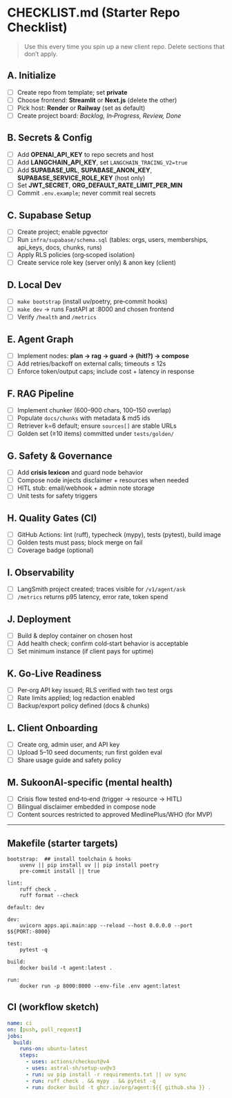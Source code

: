# CHECKLIST.md (Starter Repo Checklist)

> Use this every time you spin up a new client repo. Delete sections that don’t apply.

## A. Initialize
- [ ] Create repo from template; set **private**
- [ ] Choose frontend: **Streamlit** or **Next.js** (delete the other)
- [ ] Pick host: **Render** or **Railway** (set as default)
- [ ] Create project board: *Backlog, In‑Progress, Review, Done*

## B. Secrets & Config
- [ ] Add **OPENAI_API_KEY** to repo secrets and host
- [ ] Add **LANGCHAIN_API_KEY**, set `LANGCHAIN_TRACING_V2=true`
- [ ] Add **SUPABASE_URL**, **SUPABASE_ANON_KEY**, **SUPABASE_SERVICE_ROLE_KEY** (host only)
- [ ] Set **JWT_SECRET**, **ORG_DEFAULT_RATE_LIMIT_PER_MIN**
- [ ] Commit `.env.example`; never commit real secrets

## C. Supabase Setup
- [ ] Create project; enable pgvector
- [ ] Run `infra/supabase/schema.sql` (tables: orgs, users, memberships, api_keys, docs, chunks, runs)
- [ ] Apply RLS policies (org‑scoped isolation)
- [ ] Create service role key (server only) & anon key (client)

## D. Local Dev
- [ ] `make bootstrap` (install uv/poetry, pre‑commit hooks)
- [ ] `make dev` → runs FastAPI at :8000 and chosen frontend
- [ ] Verify `/health` and `/metrics`

## E. Agent Graph
- [ ] Implement nodes: **plan → rag → guard → (hitl?) → compose**
- [ ] Add retries/backoff on external calls; timeouts ≤ 12s
- [ ] Enforce token/output caps; include cost + latency in response

## F. RAG Pipeline
- [ ] Implement chunker (600–900 chars, 100–150 overlap)
- [ ] Populate `docs/chunks` with metadata & md5 ids
- [ ] Retriever k=6 default; ensure `sources[]` are stable URLs
- [ ] Golden set (≥10 items) committed under `tests/golden/`

## G. Safety & Governance
- [ ] Add **crisis lexicon** and guard node behavior
- [ ] Compose node injects disclaimer + resources when needed
- [ ] HITL stub: email/webhook + admin note storage
- [ ] Unit tests for safety triggers

## H. Quality Gates (CI)
- [ ] GitHub Actions: lint (ruff), typecheck (mypy), tests (pytest), build image
- [ ] Golden tests must pass; block merge on fail
- [ ] Coverage badge (optional)

## I. Observability
- [ ] LangSmith project created; traces visible for `/v1/agent/ask`
- [ ] `/metrics` returns p95 latency, error rate, token spend

## J. Deployment
- [ ] Build & deploy container on chosen host
- [ ] Add health check; confirm cold‑start behavior is acceptable
- [ ] Set minimum instance (if client pays for uptime)

## K. Go‑Live Readiness
- [ ] Per‑org API key issued; RLS verified with two test orgs
- [ ] Rate limits applied; log redaction enabled
- [ ] Backup/export policy defined (docs & chunks)

## L. Client Onboarding
- [ ] Create org, admin user, and API key
- [ ] Upload 5–10 seed documents; run first golden eval
- [ ] Share usage guide and safety policy

## M. SukoonAI‑specific (mental health)
- [ ] Crisis flow tested end‑to‑end (trigger → resource → HITL)
- [ ] Bilingual disclaimer embedded in compose node
- [ ] Content sources restricted to approved MedlinePlus/WHO (for MVP)

---

## Makefile (starter targets)
```
bootstrap:  ## install toolchain & hooks
	uvenv || pip install uv || pip install poetry
	pre-commit install || true

lint:
	ruff check .
	ruff format --check

default: dev

dev:
	uvicorn apps.api.main:app --reload --host 0.0.0.0 --port $${PORT:-8000}

test:
	pytest -q

build:
	docker build -t agent:latest .

run:
	docker run -p 8000:8000 --env-file .env agent:latest
```

## CI (workflow sketch)
```yaml
name: ci
on: [push, pull_request]
jobs:
  build:
    runs-on: ubuntu-latest
    steps:
      - uses: actions/checkout@v4
      - uses: astral-sh/setup-uv@v3
      - run: uv pip install -r requirements.txt || uv sync
      - run: ruff check . && mypy . && pytest -q
      - run: docker build -t ghcr.io/org/agent:${{ github.sha }} .
```
